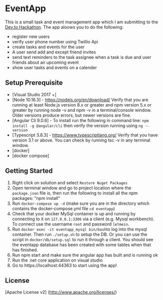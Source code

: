 # EventApp
This is a small task and event management app which I am submitting to the [Dev.to Hackathon](https://dev.to/devteam/announcing-the-twilio-hackathon-on-dev-2lh8).
The app aloows you to do the following:
- register new users
- verify user phone number using Twillio Api
- create tasks and events for the user
- A user send add and except friend invites
- send text reminders to the task assignee when a task is due and user friends about an upcoming event
- show user tasks and events on a calender

## Setup Prerequisite 

- [Visual Studio 2017 +]
- [Node 10.16.3] - https://nodejs.org/en/download/ 
Verify that you are running at least Node.js version 8.x or greater and npm version 5.x or greater by running node -v and npm -v in a terminal/console window. Older versions produce errors, but newer versions are fine.
- [Angular Cli 9.0.6] - To install run the following in command line: `npm install -g @angular/cli` then verify the version running using `ng --version`
- [Typescript 3.8.3] - https://www.typescriptlang.org/ Verify that you have version 3.1 or above. You can check by running tsc -v in any terminal window.
- [docker]
- [docker compose]

## Getting Started

1. Right click on solution and select `Restore Nuget Packages`
2. Open terminal window and go to project location where the `package.json` file is, then run the following to install all the npm packages: "npm install"
3. Run `docker-compose up -d` (make sure you are in the directory which contains the docker-compose.yml file `cd eventapp`)
4. Check that your docker MySql container is up and running by connecting to it on `127.0.0.1:3306` via a client (e.g. Mysql workbench). To connect use the username `root` and password `letmein`. 
5. Run `docker exec -it eventapp_mysql bin/bash`to log into the mysql container. Then run `./setup.sh` to setup the DB. Or you can use the script in `docker/db/setup.sql` to run it through a client. You should see the eventapp database has been created with some tables when that has finished.
5. Run npm start and make sure the angular app has built and is running ok
6. Run the .net core application on visual studio
7. Go to https://localhost:44363 to start using the app!

## License

[Apache License v2] (http://www.apache.org/licenses/)